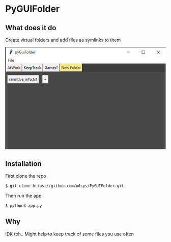 # PyGUIFolder

## What does it do
Create virtual folders and add files as symlinks to them 

![Image1](images/demo1.png)

## Installation
First clone the repo

```bash
$ git clone https://github.com/n0sys/PyGUIFolder.git
```

Then run the app

```bash
$ python3 app.py
```

## Why

IDK tbh.. Might help to keep track of some files you use often
